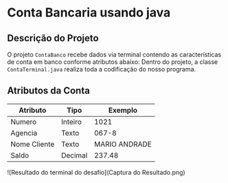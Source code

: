 # Conta Bancaria usando java

## Descrição do Projeto

O projeto `ContaBanco` recebe dados via terminal contendo as características de conta em banco conforme atributos abaixo:
Dentro do projeto, a classe `ContaTerminal.java` realiza toda a codificação do nosso programa.

## Atributos da Conta

| Atributo    | Tipo    | Exemplo        |
| ----------- | ------- | -------------- |
| Numero      | Inteiro | 1021           |
| Agencia     | Texto   | 067-8          |
| Nome Cliente| Texto   | MARIO ANDRADE  |
| Saldo       | Decimal | 237.48         |

![Resultado do terminal do desafio](Captura do Resultado.png)
